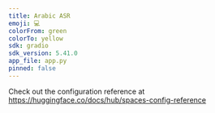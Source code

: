 ```yaml
---
title: Arabic ASR
emoji: 💻
colorFrom: green
colorTo: yellow
sdk: gradio
sdk_version: 5.41.0
app_file: app.py
pinned: false
---
```


Check out the configuration reference at https://huggingface.co/docs/hub/spaces-config-reference
